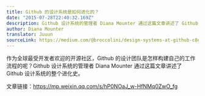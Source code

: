 ```yaml
---
title: Github 的设计系统是如何进化的？
date: "2015-07-28T22:40:32.169Z"
description: Github 设计系统的管理者 Diana Mounter 通过这篇文章讲述了 Github 设计系统的整个进化史。
author: Diana Mounter
translator: Juuun
sourceLink: https://medium.com/@broccolini/design-systems-at-github-c8e5378d2542
---
```


作为全球最受开发者欢迎的开源社区，Github 的设计团队是怎样构建自己的工作流程的呢？Github 设计系统的管理者 Diana Mounter 通过这篇文章讲述了 Github 设计系统的整个进化史。

文章链接：https://mp.weixin.qq.com/s/hP0NOaJ_w-HfNMq0ZwO_fg